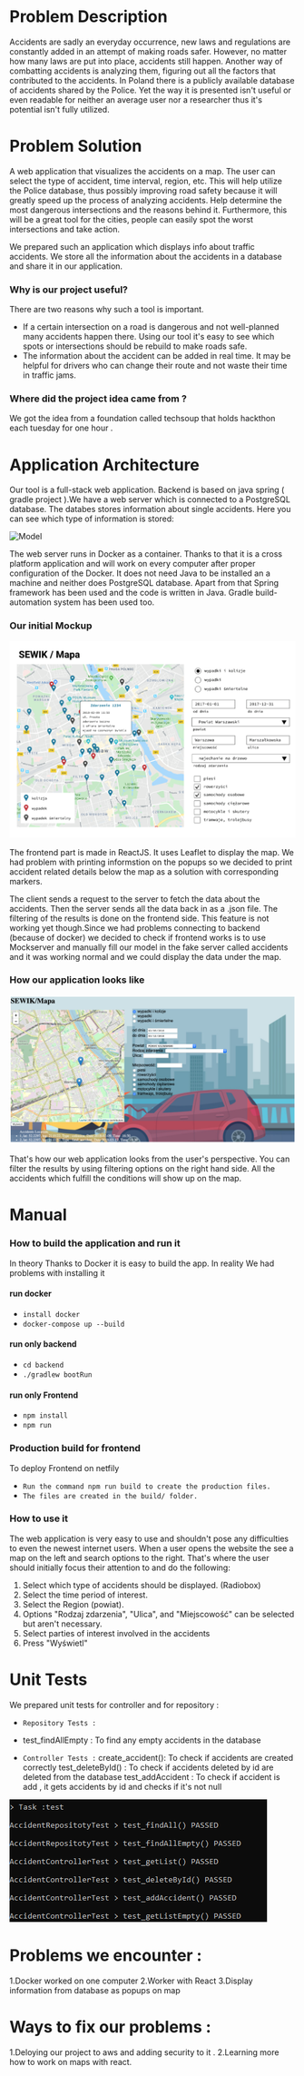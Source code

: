 # Problem Description

Accidents are sadly an everyday occurrence, new laws and regulations are constantly added in an attempt of making roads safer. However, no matter how many laws are put into place, accidents still happen. Another way of combatting accidents is analyzing them, figuring out all the factors that contributed to the accidents. In Poland there is a publicly available database of accidents shared by the Police. Yet the way it is presented isn't useful or even readable for neither an average user nor a researcher thus it's potential isn't fully utilized.

# Problem Solution

A web application that visualizes the accidents on a map. The user can select the type of accident, time interval, region, etc. This will help utilize the Police database, thus possibly improving road safety because it will greatly speed up the process of analyzing accidents. Help determine the most dangerous intersections and the reasons behind it. Furthermore, this will be a great tool for the cities, people can easily spot the worst intersections and take action.<br/>

We prepared such an application which displays info about traffic accidents. We store all the information about the accidents in a database and share it in our application.


### Why is our project useful?

There are two reasons why such a tool is important.
* If a certain intersection on a road is dangerous and not well-planned many accidents happen there. Using our tool it's easy to see which spots or intersections should be rebuild to make roads safe.
* The information about the accident can be added in real time. It may be helpful for drivers who can change their route and not waste their time in traffic jams.

### Where did the project idea came from ?

We got the idea from a foundation called techsoup that holds hackthon each tuesday for one hour .



# Application Architecture

Our tool is a full-stack web application. Backend is based on java  spring ( gradle  project ).We have a web server which is connected to a PostgreSQL database. The databes stores information about single accidents. Here you can see which type of information is stored:

![Model](model.png)

The web server runs in Docker as a container. Thanks to that it is a cross platform application and will work on every computer after proper configuration of the Docker. It does not need Java to be installed an a machine and neither does PostgreSQL database. Apart from that Spring framework has been used and the code is written in Java. Gradle build-automation system has been used too.
 
 ### Our initial Mockup 
 ![Mockup](Mockup.png)

The frontend part is made in ReactJS. It uses Leaflet to display the map. We had problem  with printing informstion on the  popups so we decided to print accident related details below   the map as a solution with corresponding markers. 

The client sends a request to the server to fetch the data about the accidents. Then the server sends all the data back in as a .json file. The filtering of the results is done on the frontend side. This feature is not working yet though.Since we had problems connecting to backend (because of docker) we decided to check if frontend works is to use Mockserver and manually fill our model  in the fake server called accidents and it was working normal and we could display the data under the map.


 ### How our application looks like 
![Frontend](frontend.png)

That's how our web application looks from the user's perspective. You can filter the results by using filtering options on the right hand side. All the accidents which fulfill the conditions will show up on the map.

# Manual

### How to build the application and run it

 In theory Thanks to Docker it is easy to build the app.
 In reality We had problems with installing it  

#### run docker 
 - `install docker`
 - `docker-compose up --build`
 
#### run only backend

 - `cd backend`
 - `./gradlew bootRun`

#### run only Frontend
- `npm install`
- `npm run`

### Production build for frontend 
To  deploy  Frontend on netfily 
- `Run the command npm run build to create the production files.`
- `The files are created in the build/ folder.`


### How to use it

The web application is very easy to use and shouldn't pose any difficulties to even the newest internet users.
When a user opens the website the see a map on the left and search options to the right. That's where the user should initially focus their attention to and do the following:
1. Select which type of accidents should be displayed. (Radiobox)
2. Select the time period of interest.
3. Select the Region (powiat).
4. Options "Rodzaj zdarzenia", "Ulica", and "Miejscowość" can be selected but aren't necessary.
5. Select parties of interest involved in the accidents
6. Press "Wyświetl"


# Unit Tests
We prepared unit tests for controller and for repository :

- `Repository Tests :`
- test_findAllEmpty  : To find any empty accidents in the database 

- `Controller Tests :`
 create_accident(): To check if accidents are created correctly 
 test_deleteById() : To check if accidents deleted by id are deleted from the database 
 test_addAccident : To check if accident is add , it gets accidents by id and checks if it's not null 
 
![Unit](83090076_1255106164878859_5746947605355560960_n.png)

# Problems we encounter :
1.Docker worked on one computer 
2.Worker with React 
3.Display information from database as popups on map

# Ways to fix our problems :
1.Deloying our project to aws and adding security to it .
2.Learning more how to work on maps with react.


